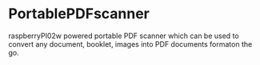 # PortablePDFscanner
raspberryPI02w powered portable PDF scanner which can be used to convert any document, booklet, images into PDF documents formaton the go.
